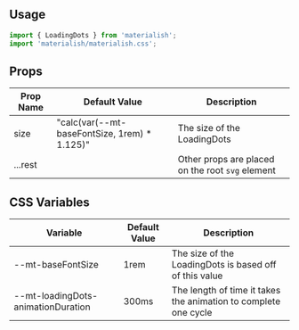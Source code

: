 ## Usage

```jsx
import { LoadingDots } from 'materialish';
import 'materialish/materialish.css';
```

## Props

| Prop Name | Default Value                                 | Description                                      |
| --------- | --------------------------------------------- | ------------------------------------------------ |
| size      | "calc(var(--mt-baseFontSize, 1rem) \* 1.125)" | The size of the LoadingDots                      |
| ...rest   |                                               | Other props are placed on the root `svg` element |

## CSS Variables

| Variable                           | Default Value | Description                                                     |
| ---------------------------------- | ------------- | --------------------------------------------------------------- |
| --mt-baseFontSize                  | 1rem          | The size of the LoadingDots is based off of this value          |
| --mt-loadingDots-animationDuration | 300ms         | The length of time it takes the animation to complete one cycle |
